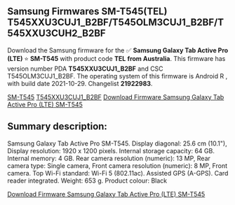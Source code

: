 <h2>Samsung Firmwares SM-T545(TEL) T545XXU3CUJ1_B2BF/T545OLM3CUJ1_B2BF/T545XXU3CUH2_B2BF</h2>
Download the Samsung firmware for the ✅ <strong>Samsung Galaxy Tab Active Pro (LTE) </strong> ⭐ <strong>SM-T545</strong> with product code <strong>TEL</strong> <strong> from Australia</strong>. This firmware has version number PDA <strong>T545XXU3CUJ1_B2BF</strong> and CSC T545OLM3CUJ1_B2BF. The operating system of this firmware is Android R , with build date 2021-10-29. Changelist <strong>21922983</strong>.


[SM-T545](https://samfirm.shop/samsung/model/SM-T545)
[T545XXU3CUJ1_B2BF](https://samfirm.shop/samsung/pda/T545XXU3CUJ1_B2BF)
[Download Firmware Samsung Galaxy Tab Active Pro (LTE) SM-T545](https://samfirm.shop/samsung/firmware/469713)
<h2>Summary description:</h2>
<p>Samsung Galaxy Tab Active Pro SM-T545. Display diagonal: 25.6 cm (10.1"), Display resolution: 1920 x 1200 pixels. Internal storage capacity: 64 GB. Internal memory: 4 GB. Rear camera resolution (numeric): 13 MP, Rear camera type: Single camera, Front camera resolution (numeric): 8 MP, Front camera. Top Wi-Fi standard: Wi-Fi 5 (802.11ac). Assisted GPS (A-GPS). Card reader integrated. Weight: 653 g. Product colour: Black</p>


[Download Firmware Samsung Galaxy Tab Active Pro (LTE) SM-T545](https://samfirm.shop/samsung/firmware/469713)

